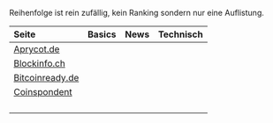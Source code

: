 Reihenfolge ist rein zufällig, kein Ranking sondern nur eine Auflistung.


| Seite                                            |  Basics  | News          |    Technisch   |
| :----------------------------------------------- | :-------:|:-------------:|:--------------:|
| [Aprycot.de](https://www.aprycot.de/mediathek/)  |          |               |                |  
| [Blockinfo.ch](https://blockinfo.ch)             |          |               |               | 
| [Bitcoinready.de](https://bitcoinready.de)       |          |               |               |
| [Coinspondent](https://coinspondent.de)          |        |               |               |
|                 |        |               |               |
|                 |        |               |               |
|                 |        |               |               | 
|                 |        |               |               |

